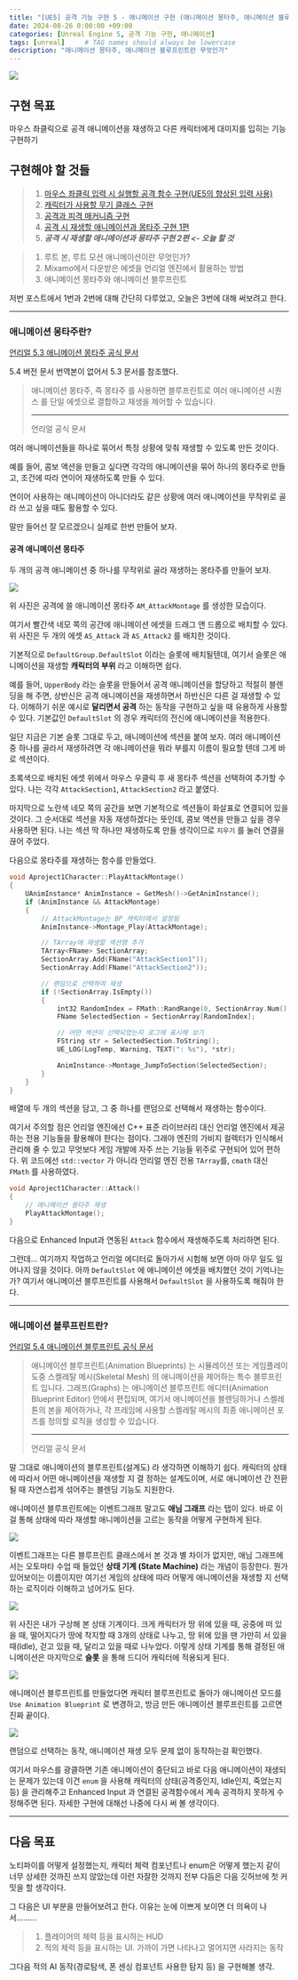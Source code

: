 ```yaml
---
title: "[UE5] 공격 기능 구현 5 - 애니메이션 구현 (애니메이션 몽타주, 애니메이션 블루프린트란?)"
date: 2024-08-26 0:00:00 +09:00
categories: [Unreal Engine 5, 공격 기능 구현, 애니메이션]
tags: [unreal]     # TAG names should always be lowercase
description: "애니메이션 몽타주, 애니메이션 블루프린트란 무엇인가"
---
```


![](/assets/img/posts/UE5.png)

## 구현 목표
마우스 좌클릭으로 공격 애니메이션을 재생하고 다른 캐릭터에게 대미지를 입히는 기능 구현하기

## 구현해야 할 것들
>1. [마우스 좌클릭 입력 시 실행할 공격 함수 구현(UE5의 향상된 입력 사용)](https://w9865t.github.io/posts/UE5-Attack-Enhanced-Input/)
>2. [캐릭터가 사용할 무기 클래스 구현](https://w9865t.github.io/posts/UE5-Attack-Weapon-Class/)
>3. [공격과 피격 매커니즘 구현](https://w9865t.github.io/posts/UE5-Attack-Mechanism/)
>4. [공격 시 재생할 애니메이션과 몽타주 구현 1편](https://w9865t.github.io/posts/UE5-Attack-Root-Motion-Animation/)
>5. **_공격 시 재생할 애니메이션과 몽타주 구현 2편 <- 오늘 할 것_**

>1. 루트 본, 루트 모션 애니메이션이란 무엇인가?
>2. Mixamo에서 다운받은 에셋을 언리얼 엔진에서 활용하는 방법
>3. 애니메이션 몽타주와 애니메이션 블루프린트

저번 포스트에서 1번과 2번에 대해 간단히 다루었고, 오늘은 3번에 대해 써보려고 한다.

***
### 애니메이션 몽타주란?
[언리얼 5.3 애니메이션 몽타주 공식 문서](https://dev.epicgames.com/documentation/ko-kr/unreal-engine/animation-montage-in-unreal-engine?application_version=5.3)

5.4 버전 문서 번역본이 없어서 5.3 문서를 참조했다.

> 애니메이션 몽타주, 즉 몽타주 를 사용하면 블루프린트로 여러 애니메이션 시퀀스 를 단일 에셋으로 결합하고 재생을 제어할 수 있습니다.
>***
>언리얼 공식 문서

여러 애니메이션들을 하나로 묶어서 특정 상황에 맞춰 재생할 수 있도록 만든 것이다.

예를 들어, 콤보 액션을 만들고 싶다면 각각의 애니메이션을 묶어 하나의 몽타주로 만들고, 조건에 따라 연이어 재생하도록 만들 수 있다.

연이어 사용하는 애니메이션이 아니더라도 같은 상황에 여러 애니메이션을 무작위로 골라 쓰고 싶을 때도 활용할 수 있다.

말만 들어선 잘 모르겠으니 실제로 한번 만들어 보자.

#### 공격 애니메이션 몽타주

두 개의 공격 애니메이션 중 하나를 무작위로 골라 재생하는 몽타주를 만들어 보자.

![](/assets/img/posts/UE5-Attack-Montage-Blueprint/MontageWindow.png)

위 사진은 공격에 쓸 애니메이션 몽타주 `AM_AttackMontage` 를 생성한 모습이다.

여기서 빨간색 네모 쪽의 공간에 애니메이션 에셋을 드래그 앤 드롭으로 배치할 수 있다. 위 사진은 두 개의 에셋 `AS_Attack` 과 `AS_Attack2` 를 배치한 것이다.

기본적으로 `DefaultGroup.DefaultSlot` 이라는 슬롯에 배치될텐데, 여기서 슬롯은 애니메이션을 재생할 **캐릭터의 부위** 라고 이해하면 쉽다.

예를 들어, `UpperBody` 라는 슬롯을 만들어서 공격 애니메이션을 할당하고 적절히 블렌딩을 해 주면, 상반신은 공격 애니메이션을 재생하면서 하반신은 다른 걸 재생할 수 있다. 이해하기 쉬운 예시로 **달리면서 공격** 하는 동작을 구현하고 싶을 때 유용하게 사용할 수 있다. 기본값인 `DefaultSlot` 의 경우 캐릭터의 전신에 애니메이션을 적용한다.

일단 지금은 기본 슬롯 그대로 두고, 애니메이션에 섹션을 붙여 보자. 여러 애니메이션 중 하나를 골라서 재생하려면 각 애니메이션을 뭐라 부를지 이름이 필요할 텐데 그게 바로 섹션이다.

초록색으로 배치된 에셋 위에서 마우스 우클릭 후 새 몽타주 섹션을 선택하여 추가할 수 있다. 나는 각각 `AttackSection1`, `AttackSection2` 라고 붙였다.

마지막으로 노란색 네모 쪽의 공간을 보면 기본적으로 섹션들이 화살표로 연결되어 있을 것이다. 그 순서대로 섹션을 자동 재생하겠다는 뜻인데, 콤보 액션을 만들고 싶을 경우 사용하면 된다. 나는 섹션 딱 하나만 재생하도록 만들 생각이므로 `지우기` 를 눌러 연결을 끊어 주었다.

다음으로 몽타주를 재생하는 함수를 만들었다.

```cpp
void Aproject1Character::PlayAttackMontage()
{
	UAnimInstance* AnimInstance = GetMesh()->GetAnimInstance();
	if (AnimInstance && AttackMontage)
	{
		// AttackMontage는 BP_캐릭터에서 설정됨
		AnimInstance->Montage_Play(AttackMontage);

		// TArray에 재생할 섹션명 추가
		TArray<FName> SectionArray;
		SectionArray.Add(FName("AttackSection1"));
		SectionArray.Add(FName("AttackSection2"));

		// 랜덤으로 선택하여 재생
		if (!SectionArray.IsEmpty())
		{
			int32 RandomIndex = FMath::RandRange(0, SectionArray.Num() - 1);
			FName SelectedSection = SectionArray[RandomIndex];

            // 어떤 섹션이 선택되었는지 로그에 표시해 보기
			FString str = SelectedSection.ToString();
			UE_LOG(LogTemp, Warning, TEXT(": %s"), *str);

			AnimInstance->Montage_JumpToSection(SelectedSection);
		}
	}
}
```

배열에 두 개의 섹션을 담고, 그 중 하나를 랜덤으로 선택해서 재생하는 함수이다.

여기서 주의할 점은 언리얼 엔진에선 C++ 표준 라이브러리 대신 언리얼 엔진에서 제공하는 전용 기능들을 활용해야 한다는 점이다. 그래야 엔진의 가비지 컬렉터가 인식해서 관리해 줄 수 있고 무엇보다 게임 개발에 자주 쓰는 기능들 위주로 구현되어 있어 편하다. 위 코드에선 `std::vector` 가 아니라 언리얼 엔진 전용 `TArray`를, `cmath` 대신 `FMath` 를 사용하였다. 

```cpp
void Aproject1Character::Attack()
{
	// 애니메이션 몽타주 재생
	PlayAttackMontage();
}
```

다음으로 Enhanced Input과 연동된 `Attack` 함수에서 재생해주도록 처리하면 된다.

그런데... 여기까지 작업하고 언리얼 에디터로 돌아가서 시험해 보면 아마 아무 일도 일어나지 않을 것이다. 아까 `DefaultSlot` 에 애니메이션 에셋을 배치했던 것이 기억나는가? 여기서 애니메이션 블루프린트를 사용해서 `DefaultSlot` 을 사용하도록 해줘야 한다.

***

### 애니메이션 블루프린트란?
[언리얼 5.4 애니메이션 블루프린트 공식 문서](https://dev.epicgames.com/documentation/ko-kr/unreal-engine/animation-blueprints-in-unreal-engine?application_version=5.4)

> 애니메이션 블루프린트(Animation Blueprints) 는 시뮬레이션 또는 게임플레이 도중 스켈레탈 메시(Skeletal Mesh) 의 애니메이션을 제어하는 특수 블루프린트 입니다. 그래프(Graphs) 는 애니메이션 블루프린트 에디터(Animation Blueprint Editor) 안에서 편집되며, 여기서 애니메이션을 블렌딩하거나 스켈레톤의 본을 제어하거나, 각 프레임에 사용할 스켈레탈 메시의 최종 애니메이션 포즈를 정의할 로직을 생성할 수 있습니다.
>***
>언리얼 공식 문서

말 그대로 애니메이션의 블루프린트(설계도) 라 생각하면 이해하기 쉽다. 캐릭터의 상태에 따라서 어떤 애니메이션을 재생할 지 결 정하는 설계도이며, 서로 애니메이션 간 전환될 때 자연스럽게 섞어주는 블렌딩 기능도 지원한다.

애니메이션 블루프린트에는 이벤트그래프 말고도 **애님 그래프** 라는 탭이 있다. 바로 이걸 통해 상태에 따라 재생할 애니메이션을 고르는 동작을 어떻게 구현하게 된다.

![](/assets/img/posts/UE5-Attack-Montage-Blueprint/EGAG.png)

이벤트그래프는 다른 블루프린트 클래스에서 본 것과 별 차이가 없지만, 애님 그래프에서는 오토마타 수업 때 들었던 **상태 기계 (State Machine)** 라는 개념이 등장한다. 뭔가 있어보이는 이름이지만 여기선 게임의 상태에 따라 어떻게 애니메이션을 재생할 지 선택하는 로직이라 이해하고 넘어가도 된다. 

![](/assets/img/posts/UE5-Attack-Montage-Blueprint/StateMachine.png)

위 사진은 내가 구상해 본 상태 기계이다. 크게 캐릭터가 땅 위에 있을 때, 공중에 떠 있을 때, 떨어지다가 땅에 착지할 때 3개의 상태로 나누고, 땅 위에 있을 땐 가만히 서 있을 때(Idle), 걷고 있을 때, 달리고 있을 때로 나누었다. 이렇게 상태 기계를 통해 결정된 애니메이션은 마지막으로 **슬롯** 을 통해 드디어 캐릭터에 적용되게 된다.

![](/assets/img/posts/UE5-Attack-Montage-Blueprint/UseAnimBP.png)

애니메이션 블루프린트를 만들었다면 캐릭터 블루프린트로 돌아가 애니메이션 모드를 `Use Animation Blueprint` 로 변경하고, 방금 만든 애니메이션 블루프린트를 고르면 진짜 끝이다.

![](/assets/img/posts/UE5-Attack-Montage-Blueprint/AttackDemo.gif)

랜덤으로 선택하는 동작, 애니메이션 재생 모두 문제 없이 동작하는걸 확인했다.

여기서 마우스를 광클하면 기존 애니메이션이 중단되고 바로 다음 애니메이션이 재생되는 문제가 있는데 이건 `enum` 을 사용해 캐릭터의 상태(공격중인지, Idle인지, 죽었는지 등) 을 관리해주고 Enhanced Input 과 연결된 공격함수에서 계속 공격하지 못하게 수정해주면 된다. 자세한 구현에 대해선 나중에 다시 써 볼 생각이다.

***

## 다음 목표

노티파이를 어떻게 설정했는지, 캐릭터 체력 컴포넌트나 enum은 어떻게 했는지 같이 너무 상세한 것까진 쓰지 않았는데 이런 자잘한 것까지 전부 다듬은 다음 깃허브에 첫 커밋을 할 생각이다.

그 다음은 UI 부분을 만들어보려고 한다. 이유는 눈에 이쁘게 보이면 더 의욕이 나서.........
> 1. 플레이어의 체력 등을 표시하는 HUD
> 2. 적의 체력 등을 표시하는 UI. 가까이 가면 나타나고 멀어지면 사라지는 동작

그다음 적의 AI 동작(경로탐색, 폰 센싱 컴포넌트 사용한 탐지 등) 을 구현해볼 생각.
